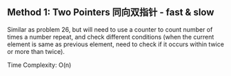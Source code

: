 ## Method 1: Two Pointers 同向双指针 - fast & slow

Similar as problem 26, but will need to use a counter to count number of times a number repeat, and check different conditions (when the current element is same as 
previous element, need to check if it occurs within twice or more than twice).

Time Complexity: O(n)
